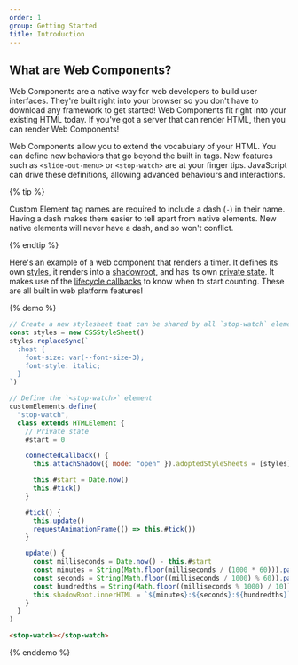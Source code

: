 ```yaml
---
order: 1
group: Getting Started
title: Introduction
---
```


## What are Web Components?

Web Components are a native way for web developers to build user interfaces. They're built right into your browser so
you don't have to download any framework to get started! Web Components fit right into your existing HTML today. If
you've got a server that can render HTML, then you can render Web Components!

Web Components allow you to extend the vocabulary of your HTML. You can define new behaviors that go beyond the built in
tags. New features such as `<slide-out-menu>` or `<stop-watch>` are at your finger tips. JavaScript can drive these
definitions, allowing advanced behaviours and interactions.

{% tip %}

Custom Element tag names are required to include a dash (`-`) in their name. Having a dash makes them easier to tell apart
from native elements. New native elements will never have a dash, and so won't conflict.

{% endtip %}

Here's an example of a web component that renders a timer. It defines its own [styles][styles], it renders into a
[shadowroot][shadowroot], and has its own [private state][private-state]. It makes use of the [lifecycle
callbacks][lifecycle] to know when to start counting. These are all built in web platform features!

[styles]: /learn/components/styling

[shadowroot]: /learn/components/shadowdom

[private-state]: /learn/components/private-state

[lifecycle]: /learn/components/lifecycle-reference

{% demo %}

```js
// Create a new stylesheet that can be shared by all `stop-watch` elements
const styles = new CSSStyleSheet()
styles.replaceSync(`
  :host {
    font-size: var(--font-size-3);
    font-style: italic;
  }
`)

// Define the `<stop-watch>` element
customElements.define(
  "stop-watch",
  class extends HTMLElement {
    // Private state
    #start = 0

    connectedCallback() {
      this.attachShadow({ mode: "open" }).adoptedStyleSheets = [styles]

      this.#start = Date.now()
      this.#tick()
    }

    #tick() {
      this.update()
      requestAnimationFrame(() => this.#tick())
    }

    update() {
      const milliseconds = Date.now() - this.#start
      const minutes = String(Math.floor(milliseconds / (1000 * 60))).padStart(2, "0")
      const seconds = String(Math.floor((milliseconds / 1000) % 60)).padStart(2, "0")
      const hundredths = String(Math.floor((milliseconds % 1000) / 10)).padStart(2, "0")
      this.shadowRoot.innerHTML = `${minutes}:${seconds}:${hundredths}`
    }
  }
)
```

```html
<stop-watch></stop-watch>
```

{% enddemo %}
